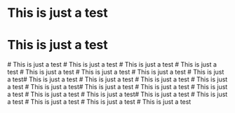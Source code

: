 ﻿# This is just a test
 # This is just a test
 ﻿# This is just a test
 ﻿# This is just a test
 ﻿# This is just a test
﻿# This is just a test
 ﻿# This is just a test
  ﻿# This is just a test
   ﻿# This is just a test
    ﻿# This is just a test﻿# This is just a test
 ﻿# This is just a test
  ﻿# This is just a test
   ﻿# This is just a test
    ﻿# This is just a test﻿# This is just a test
 ﻿# This is just a test
  ﻿# This is just a test
   ﻿# This is just a test
    ﻿# This is just a test﻿# This is just a test
 ﻿# This is just a test
  ﻿# This is just a test
   ﻿# This is just a test
    ﻿# This is just a test
